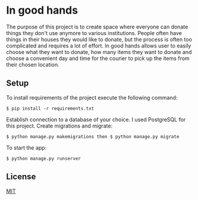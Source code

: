 
# In good hands
The purpose of this project is to create space where everyone can donate things they don't use anymore to various institutions. 
People often have things in their houses they would like to donate, but the process is often too complicated and requires a lot of effort. In good hands allows user to easily choose what they want to donate, how many items they want to donate and choose a convenient day and time for the courier to pick up the items from their chosen location.



## Setup


To install requirements of the project execute the following command:

    $ pip install -r requirements.txt

Establish connection to a database of your choice. I used PostgreSQL for this project. Create migrations and migrate:

    $ python manage.py makemigrations then $ python manage.py migrate

To start the app:

    $ python manage.py runserver
## License

[MIT](https://choosealicense.com/licenses/mit/)

